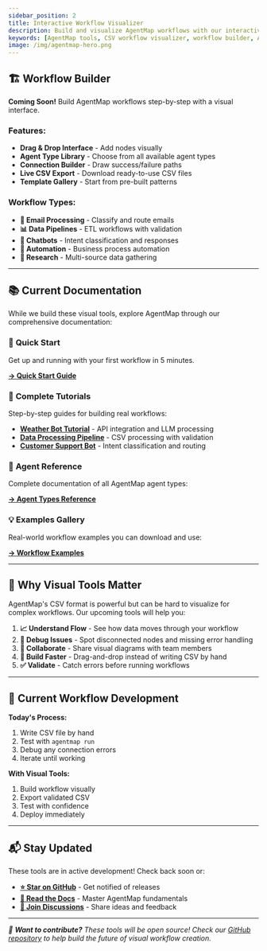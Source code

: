 ```yaml
---
sidebar_position: 2
title: Interactive Workflow Visualizer
description: Build and visualize AgentMap workflows with our interactive CSV-to-diagram tool. Design workflows visually and export production-ready CSV files.
keywords: [AgentMap tools, CSV workflow visualizer, workflow builder, AgentMap diagram generator]
image: /img/agentmap-hero.png
---
```


## 🏗️ Workflow Builder

**Coming Soon!** Build AgentMap workflows step-by-step with a visual interface.

### Features:
- **Drag & Drop Interface** - Add nodes visually
- **Agent Type Library** - Choose from all available agent types
- **Connection Builder** - Draw success/failure paths
- **Live CSV Export** - Download ready-to-use CSV files
- **Template Gallery** - Start from pre-built patterns

### Workflow Types:
- **📧 Email Processing** - Classify and route emails
- **📊 Data Pipelines** - ETL workflows with validation
- **🤖 Chatbots** - Intent classification and responses
- **🔄 Automation** - Business process automation
- **🧪 Research** - Multi-source data gathering

---

## 📚 Current Documentation

While we build these visual tools, explore AgentMap through our comprehensive documentation:

### 🚀 **Quick Start**
Get up and running with your first workflow in 5 minutes.

**[→ Quick Start Guide](./getting-started/quick-start)**

### 📖 **Complete Tutorials**
Step-by-step guides for building real workflows:

- **[Weather Bot Tutorial](./tutorials/weather-bot)** - API integration and LLM processing
- **[Data Processing Pipeline](./tutorials/data-processing-pipeline)** - CSV processing with validation
- **[Customer Support Bot](./tutorials/customer-support-bot)** - Intent classification and routing

### 🔧 **Agent Reference**
Complete documentation of all AgentMap agent types:

**[→ Agent Types Reference](./reference/agent-types)**

### 💡 **Examples Gallery**
Real-world workflow examples you can download and use:

**[→ Workflow Examples](./examples/)**

---

## 🎯 Why Visual Tools Matter

AgentMap's CSV format is powerful but can be hard to visualize for complex workflows. Our upcoming tools will help you:

1. **📈 Understand Flow** - See how data moves through your workflow
2. **🐛 Debug Issues** - Spot disconnected nodes and missing error handling
3. **👥 Collaborate** - Share visual diagrams with team members
4. **🚀 Build Faster** - Drag-and-drop instead of writing CSV by hand
5. **✅ Validate** - Catch errors before running workflows

---

## 🔄 Current Workflow Development

**Today's Process:**
1. Write CSV file by hand
2. Test with `agentmap run`
3. Debug any connection errors
4. Iterate until working

**With Visual Tools:**
1. Build workflow visually
2. Export validated CSV
3. Test with confidence
4. Deploy immediately

---

## 📬 Stay Updated

These tools are in active development! Check back soon or:

- **[⭐ Star on GitHub](https://github.com/jwwelbor/AgentMap)** - Get notified of releases
- **[📖 Read the Docs](./intro)** - Master AgentMap fundamentals
- **[💬 Join Discussions](https://github.com/jwwelbor/AgentMap/discussions)** - Share ideas and feedback

---

*🔧 **Want to contribute?** These tools will be open source! Check our [GitHub repository](https://github.com/jwwelbor/AgentMap) to help build the future of visual workflow creation.*
